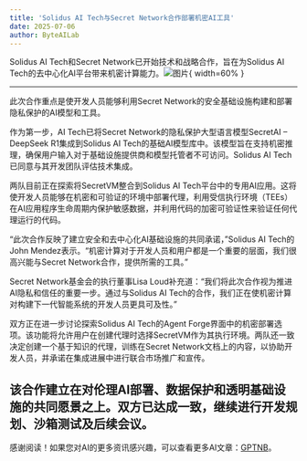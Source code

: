 ```yaml
---
title: 'Solidus AI Tech与Secret Network合作部署机密AI工具'
date: 2025-07-06
author: ByteAILab
---
```


Solidus AI Tech和Secret Network已开始技术和战略合作，旨在为Solidus AI Tech的去中心化AI平台带来机密计算能力。![图片](https://ai-techpark.com/wp-content/uploads/Solidus-AI.jpg){ width=60% }

---
此次合作重点是使开发人员能够利用Secret Network的安全基础设施构建和部署隐私保护的AI模型和工具。

作为第一步，AI Tech已将Secret Network的隐私保护大型语言模型SecretAI – DeepSeek R1集成到Solidus AI Tech的基础AI模型库中。该模型旨在支持机密推理，确保用户输入对于基础设施提供商和模型托管者不可访问。Solidus AI Tech已同意与其开发团队评估技术集成。

两队目前正在探索将SecretVM整合到Solidus AI Tech平台中的专用AI应用。这将使开发人员能够在机密和可验证的环境中部署代理，利用受信执行环境（TEEs）在AI应用程序生命周期内保护敏感数据，并利用代码的加密可验证性来验证任何代理运行的代码。

“此次合作反映了建立安全和去中心化AI基础设施的共同承诺，”Solidus AI Tech的John Mendez表示。“机密计算对于开发人员和用户都是一个重要的层面，我们很高兴能与Secret Network合作，提供所需的工具。”

Secret Network基金会的执行董事Lisa Loud补充道：“我们将此次合作视为推进AI隐私和信任的重要一步。通过与Solidus AI Tech的合作，我们正在使机密计算对构建下一代智能系统的开发人员更具可及性。”

双方正在进一步讨论探索Solidus AI Tech的Agent Forge界面中的机密部署选项。该功能将允许用户在创建代理时选择SecretVM作为其执行环境。两队还一致决定创建一个基于知识的代理，训练在Secret Network文档上的内容，以协助开发人员，并承诺在集成进展中进行联合市场推广和宣传。

该合作建立在对伦理AI部署、数据保护和透明基础设施的共同愿景之上。双方已达成一致，继续进行开发规划、沙箱测试及后续会议。
---
感谢阅读！如果您对AI的更多资讯感兴趣，可以查看更多AI文章：[GPTNB](https://gptnb.com)。